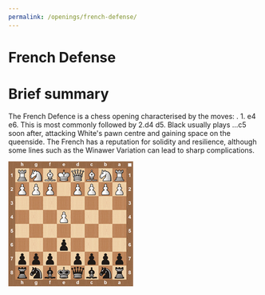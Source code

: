 ```yaml
---
permalink: /openings/french-defense/
---
```

French Defense
==============

# Brief summary


The French Defence is a chess opening characterised by the moves: . 1. e4 e6. This is most commonly followed by 2.d4 d5. Black usually plays ...c5 soon after, attacking White's pawn centre and gaining space on the queenside. The French has a reputation for solidity and resilience, although some lines such as the Winawer Variation can lead to sharp complications.

<img src="/img/French Defense.jpg"/>
